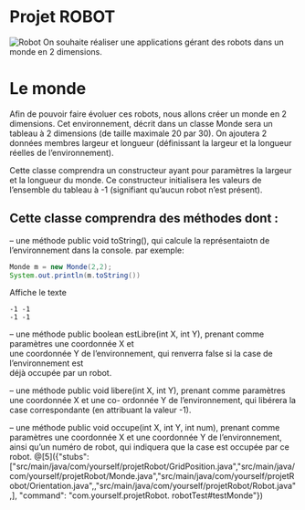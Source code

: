 #  Projet ROBOT
![Robot](https://www.dropbox.com/s/c5bjb40s2pfu3s2/robot1.jpg?raw=1)
On souhaite réaliser une applications gérant des robots dans un monde en 2 dimensions.

# Le monde 
Afin de pouvoir faire évoluer ces robots, nous allons créer un monde en 2 dimensions. Cet environnement, décrit dans un classe Monde sera un tableau à 2 dimensions (de taille maximale 20 par 30). On ajoutera 2 données membres largeur et longueur (définissant la largeur et la longueur réelles de l’environnement).

Cette classe comprendra un constructeur ayant pour paramètres la largeur et la longueur du monde. Ce constructeur initialisera les valeurs de l’ensemble du tableau à -1 (signifiant qu’aucun robot n’est présent).

Cette classe comprendra des méthodes dont :
-------------

– une méthode public void toString(), qui calcule la représentaiotn de  l’environnement dans la console.
par exemple:
```java  
Monde m = new Monde(2,2);
System.out.println(m.toString())

```
Affiche le texte
```
-1 -1
-1 -1
```

– une méthode public boolean estLibre(int X, int Y), prenant comme paramètres une coordonnée X et  
une coordonnée Y de l’environnement, qui renverra false si la case de l’environnement  est  
déjà occupée par un robot.


– une méthode public void libere(int X, int Y), prenant comme paramètres une coordonnée X et une co- ordonnée Y de l’environnement, qui libérera la case correspondante (en attribuant la valeur -1).

– une méthode public void occupe(int X, int Y, int num), prenant comme paramètres une coordonnée X et une coordonnée Y de l’environnement, ainsi qu’un numéro de robot, qui indiquera que la case est occupée par  ce robot.
@[5]({"stubs": ["src/main/java/com/yourself/projetRobot/GridPosition.java","src/main/java/com/yourself/projetRobot/Monde.java","src/main/java/com/yourself/projetRobot/Orientation.java",,"src/main/java/com/yourself/projetRobot/Robot.java",], "command": "com.yourself.projetRobot. robotTest#testMonde"})
